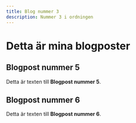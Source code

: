 ```yaml
---
title: Blog nummer 3
description: Nummer 3 i ordningen
---
```


# Detta är mina blogposter

## Blogpost nummer 5

Detta är texten till **Blogpost nummer 5**.

## Blogpost nummer 6

Detta är texten till **Blogpost nummer 6**.

